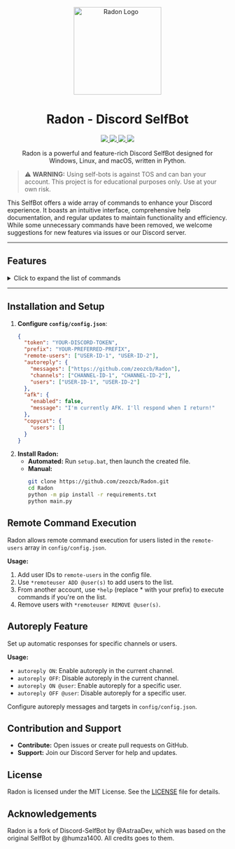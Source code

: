 <p align="center">
  <img src="https://github.com/zeozcb/Radon/raw/main/radon-logo.gif" alt="Radon Logo" width="200">
</p>

<h1 align="center">Radon - Discord SelfBot</h1>
<p align="center">
  <a href="https://github.com/zeozcb/Radon/blob/main/LICENSE">
    <img src="https://img.shields.io/badge/License-MIT-important">
  </a>
  <a href="https://github.com/zeozcb/Radon">
    <img src="https://img.shields.io/github/repo-size/zeozcb/Radon.svg?label=Repo%20size&style=flat-square">
  </a>
  <a href="https://github.com/zeozcb/Radon/issues">
    <img src="https://img.shields.io/github/issues/zeozcb/Radon.svg?label=Issues&style=flat-square">
  </a>
  <a href="https://github.com/zeozcb/Radon/stargazers">
    <img src="https://img.shields.io/github/stars/zeozcb/Radon.svg?label=Stars&style=flat-square">
  </a>
</p>

<p align="center">
  Radon is a powerful and feature-rich Discord SelfBot designed for Windows, Linux, and macOS, written in Python.
</p>

> ⚠️ **WARNING:** Using self-bots is against TOS and can ban your account. This project is for educational purposes only. Use at your own risk.

This SelfBot offers a wide array of commands to enhance your Discord experience. It boasts an intuitive interface, comprehensive help documentation, and regular updates to maintain functionality and efficiency. While some unnecessary commands have been removed, we welcome suggestions for new features via issues or our Discord server.

---

## Features

<details>
  <summary>Click to expand the list of commands</summary>

- **General**
  - `media`, `social`: Display your social media links
  - `changeprefix <prefix>`: Change the bot's command prefix
  - `shutdown`: Stop the selfbot
  - `uptime`: Show how long the selfbot has been running
  - `remoteuser <ADD|REMOVE> <@user>`: Manage remote command execution
  - `ping`: Check the bot's latency
  - `check`: Check for available updates
  - `update`: Update the SelfBot to the latest version
  - `dismiss`: Dismiss the update notification
  - `reload`: Restart the bot

- **User Interaction**
  - `copycat <ON|OFF> <@user>`: Mirror messages from a specific user
  - `hidemention <display_part> <hidden_part>`: Hide messages within other messages
  - `edit <message>`: Reposition the (edited) tag
  - `reverse <message>`: Reverse the letters of a message
  - `spam <amount> <message>`: Send a message multiple times
  - `quickdelete <message>`: Send and quickly delete a message
  - `autoreply <ON|OFF> [@user]`: Set up automatic replies
  - `afk <ON|OFF> [message]`: Enable/disable AFK mode with custom messages

- **Server Management**
  - `fetchmembers`: List all server members
  - `dmall <message>`: Message all server members
  - `sendall <message>`: Send a message to all server channels
  - `guildicon`: Get the server's icon
  - `guildbanner`: Get the server's banner
  - `guildinfo`: Display server information
  - `guildrename <new_name>`: Rename the server

- **User Profile**
  - `usericon <@user>`: Get a user's profile picture
  - `hypesquad <house>`: Change your HypeSquad badge
  - `playing <status>`: Set "Playing" status
  - `watching <status>`: Set "Watching" status
  - `streaming <status>`: Set "Streaming" status
  - `stopactivity`: Reset activity status
  - `profile [show|edit]`: Manage your custom profile

- **Utility**
  - `pingweb <url>`: Check a website's status
  - `geoip <ip>`: Look up an IP's location
  - `tts <text>`: Convert text to speech
  - `qr <text>`: Generate a QR code
  - `gentoken`: Generate a mock Discord token
  - `nitro`: Generate a fake Nitro code
  - `whremove <webhook_url>`: Remove a webhook
  - `purge <amount>`: Delete multiple messages
  - `clear`: Clear channel messages
  - `cleardm <amount>`: Delete DMs with a user
  - `firstmessage`: Get the first message in a channel
  - `tokeninfo <token>`: Retrieve token information
  - `ascii <message>`: Convert text to ASCII art
  - `lyrics <song name or lyrics>`: Search for song lyrics
  - `exec <python_code>`: Execute Python code
  - `dox <username>`: Search for potential social media profiles
  - `uptimeconfig <setting> <value>`: Configure uptime settings
  - `setsocial <platform> <emoji> <text> <link>`: Set social media links

- **Fun and Games**
  - `airplane <LOOP|ONE>`: Display a 9/11 attack animation
  - `dick <@user>`: Show a user's "dick size"
  - `minesweeper <width> <height>`: Play Minesweeper
  - `leetspeak <message>`: Convert text to leetspeak
  - `catplay <LOOP|ONE>`: Show a cat animation
  - `zeo`: Display a cool "rulez" gif
  - `loopstop`: Stop any running loop animations

</details>

---

## Installation and Setup

1. **Configure `config/config.json`**:
   ```json
   {
     "token": "YOUR-DISCORD-TOKEN",
     "prefix": "YOUR-PREFERRED-PREFIX",
     "remote-users": ["USER-ID-1", "USER-ID-2"],
     "autoreply": {
       "messages": ["https://github.com/zeozcb/Radon"],
       "channels": ["CHANNEL-ID-1", "CHANNEL-ID-2"],
       "users": ["USER-ID-1", "USER-ID-2"]
     },
     "afk": {
       "enabled": false,
       "message": "I'm currently AFK. I'll respond when I return!"
     },
     "copycat": {
       "users": []
     }
   }

2. **Install Radon:**
   - **Automated:** Run `setup.bat`, then launch the created file.
   - **Manual:**
     ```bash
     git clone https://github.com/zeozcb/Radon.git
     cd Radon
     python -m pip install -r requirements.txt
     python main.py
     ```

## Remote Command Execution

Radon allows remote command execution for users listed in the `remote-users` array in `config/config.json`.

**Usage:**
1. Add user IDs to `remote-users` in the config file.
2. Use `*remoteuser ADD @user(s)` to add users to the list.
3. From another account, use `*help` (replace * with your prefix) to execute commands if you're on the list.
4. Remove users with `*remoteuser REMOVE @user(s)`.

## Autoreply Feature

Set up automatic responses for specific channels or users.

**Usage:**
- `autoreply ON`: Enable autoreply in the current channel.
- `autoreply OFF`: Disable autoreply in the current channel.
- `autoreply ON @user`: Enable autoreply for a specific user.
- `autoreply OFF @user`: Disable autoreply for a specific user.

Configure autoreply messages and targets in `config/config.json`.

## Contribution and Support

- **Contribute:** Open issues or create pull requests on GitHub.
- **Support:** Join our Discord Server for help and updates.

## License

Radon is licensed under the MIT License. See the [LICENSE](LICENSE) file for details.

## Acknowledgements

Radon is a fork of Discord-SelfBot by @AstraaDev, which was based on the original SelfBot by @humza1400. All credits goes to them.
